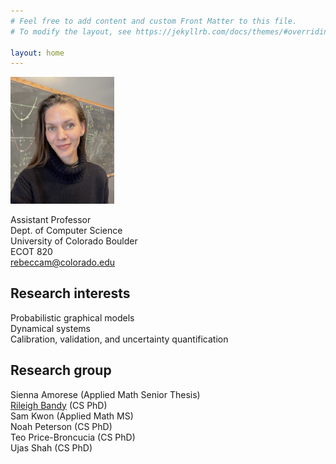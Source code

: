 ```yaml
---
# Feel free to add content and custom Front Matter to this file.
# To modify the layout, see https://jekyllrb.com/docs/themes/#overriding-theme-defaults

layout: home
---
```

<img src="rem-bb.jpg" style="width:33%; height: auto">

Assistant Professor  
Dept. of Computer Science  
University of Colorado Boulder  
ECOT 820  
rebeccam@colorado.edu

## Research interests
Probabilistic graphical models  
Dynamical systems  
Calibration, validation, and uncertainty quantification  

## Research group  
Sienna Amorese  (Applied Math Senior Thesis)  
[Rileigh Bandy](https://rbandy.github.io/) (CS PhD)  
Sam Kwon (Applied Math MS)  
Noah Peterson (CS PhD)  
Teo Price-Broncucia (CS PhD)  
Ujas Shah (CS PhD)



